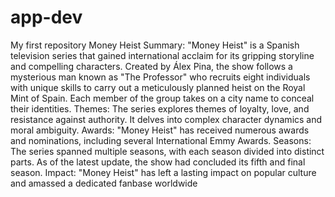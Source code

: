 # app-dev
My first repository
 Money Heist
 Summary:
"Money Heist" is a Spanish television series that gained international acclaim for its gripping storyline and compelling characters.
Created by Álex Pina, the show follows a mysterious man known as "The Professor" who recruits eight individuals with unique skills to carry out a meticulously planned heist on the Royal Mint of Spain.
Each member of the group takes on a city name to conceal their identities.
Themes:
The series explores themes of loyalty, love, and resistance against authority.
It delves into complex character dynamics and moral ambiguity.
Awards:
"Money Heist" has received numerous awards and nominations, including several International Emmy Awards.
Seasons:
The series spanned multiple seasons, with each season divided into distinct parts.
As of the latest update, the show had concluded its fifth and final season.
Impact:
"Money Heist" has left a lasting impact on popular culture and amassed a dedicated fanbase worldwide

